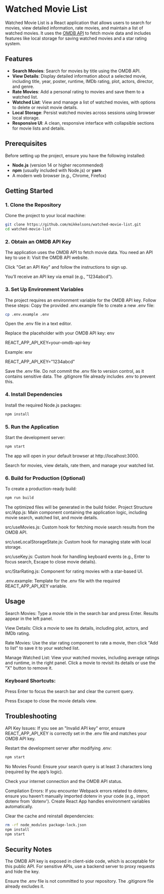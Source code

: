 # Watched Movie List

Watched Movie List is a React application that allows users to search for movies, view detailed information, rate movies, and maintain a list of watched movies. It uses the [OMDB API](http://www.omdbapi.com/) to fetch movie data and includes features like local storage for saving watched movies and a star rating system.

## Features

- **Search Movies**: Search for movies by title using the OMDB API.
- **View Details**: Display detailed information about a selected movie, including title, year, poster, runtime, IMDb rating, plot, actors, director, and genre.
- **Rate Movies**: Add a personal rating to movies and save them to a watched list.
- **Watched List**: View and manage a list of watched movies, with options to delete or revisit movie details.
- **Local Storage**: Persist watched movies across sessions using browser local storage.
- **Responsive UI**: A clean, responsive interface with collapsible sections for movie lists and details.

## Prerequisites

Before setting up the project, ensure you have the following installed:

- **Node.js** (version 14 or higher recommended)
- **npm** (usually included with Node.js) or **yarn**
- A modern web browser (e.g., Chrome, Firefox)

## Getting Started

### 1. Clone the Repository

Clone the project to your local machine:

```bash
git clone https://github.com/mikkelsons/watched-movie-list.git
cd watched-movie-list
```

### 2. Obtain an OMDB API Key
The application uses the OMDB API to fetch movie data. You need an API key to use it:
Visit the OMDB API website.

Click "Get an API Key" and follow the instructions to sign up.

You’ll receive an API key via email (e.g., "1234abcd").

### 3. Set Up Environment Variables
The project requires an environment variable for the OMDB API key. Follow these steps:
Copy the provided .env.example file to create a new .env file:

```bash
cp .env.example .env
```

Open the .env file in a text editor.

Replace the placeholder with your OMDB API key:
env

REACT_APP_API_KEY=your-omdb-api-key

Example:
env

REACT_APP_API_KEY="1234abcd"

Save the .env file. Do not commit the .env file to version control, as it contains sensitive data. The .gitignore file already includes .env to prevent this.

### 4. Install Dependencies
Install the required Node.js packages:

```bash
npm install
```

### 5. Run the Application
Start the development server:

```bash
npm start
```

The app will open in your default browser at http://localhost:3000.

Search for movies, view details, rate them, and manage your watched list.

### 6. Build for Production (Optional)
To create a production-ready build:

```bash
npm run build
```

The optimized files will be generated in the build folder.
Project Structure
src/App.js: Main component containing the application logic, including movie search, watched list, and movie details.

src/useMovies.js: Custom hook for fetching movie search results from the OMDB API.

src/useLocalStorageState.js: Custom hook for managing state with local storage.

src/useKey.js: Custom hook for handling keyboard events (e.g., Enter to focus search, Escape to close movie details).

src/StarRating.js: Component for rating movies with a star-based UI.

.env.example: Template for the .env file with the required REACT_APP_API_KEY variable.

## Usage
Search Movies: Type a movie title in the search bar and press Enter. Results appear in the left panel.

View Details: Click a movie to see its details, including plot, actors, and IMDb rating.

Rate Movies: Use the star rating component to rate a movie, then click "Add to list" to save it to your watched list.

Manage Watched List: View your watched movies, including average ratings and runtime, in the right panel. Click a movie to revisit its details or use the "X" button to remove it.

### Keyboard Shortcuts:
Press Enter to focus the search bar and clear the current query.

Press Escape to close the movie details view.

## Troubleshooting
API Key Issues:
If you see an "Invalid API key" error, ensure REACT_APP_API_KEY is correctly set in the .env file and matches your OMDB API key.

Restart the development server after modifying .env:

```bash
npm start
```

No Movies Found:
Ensure your search query is at least 3 characters long (required by the app’s logic).

Check your internet connection and the OMDB API status.

Compilation Errors:
If you encounter Webpack errors related to dotenv, ensure you haven’t manually imported dotenv in your code (e.g., import dotenv from 'dotenv'). Create React App handles environment variables automatically.

Clear the cache and reinstall dependencies:

```bash
rm -rf node_modules package-lock.json
npm install
npm start
```

## Security Notes
The OMDB API key is exposed in client-side code, which is acceptable for this public API. For sensitive APIs, use a backend server to proxy requests and hide the key.

Ensure the .env file is not committed to your repository. The .gitignore file already excludes it.

